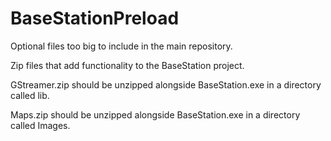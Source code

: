 # BaseStationPreload
Optional files too big to include in the main repository.

Zip files that add functionality to the BaseStation project.

GStreamer.zip should be unzipped alongside BaseStation.exe in a directory called lib.

Maps.zip should be unzipped alongside BaseStation.exe in a directory called Images.
